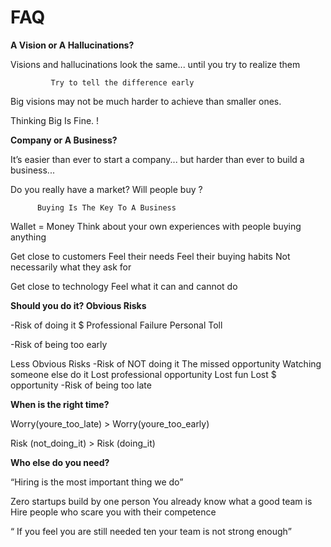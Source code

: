 # FAQ

**A Vision or A Hallucinations?**

Visions and hallucinations look the same... until you try to realize them

```
         Try to tell the difference early
```

Big visions may not be much harder to achieve than smaller ones.

Thinking Big Is Fine. !



**Company or A Business?**

It’s easier than ever to start a company... but harder than ever to build a business...

Do you really have a market? Will people buy ?

```
      Buying Is The Key To A Business
```

Wallet = Money Think about your own experiences with people buying anything

Get close to customers Feel their needs Feel their buying habits Not necessarily what they ask for

Get close to technology Feel what it can and cannot do



**Should you do it? Obvious Risks**

\-Risk of doing it $ Professional Failure Personal Toll

\-Risk of being too early

Less Obvious Risks -Risk of NOT doing it The missed opportunity Watching someone else do it Lost professional opportunity Lost fun Lost $ opportunity -Risk of being too late



**When is the right time?**

Worry(youre\_too\_late) > Worry(youre\_too\_early)

Risk (not\_doing\_it) > Risk (doing\_it)



**Who else do you need?**&#x20;

“Hiring is the most important thing we do”

Zero startups build by one person You already know what a good team is Hire people who scare you with their competence

“ If you feel you are still needed ten your team is not strong enough”
